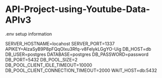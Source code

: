 # API-Project-using-Youtube-Data-APIv3


.env setup information

SERVER_HOSTNAME=locahost
SERVER_PORT=1337
APIKEY=AIzaSyB9P8pFQqOIxu3Rfq-v8FelykLGgYO-Uig
DB_HOST=db
DB_USER=postgres
DATABASE=postgres
DB_PASSWORD=password
DB_PORT=5432
DB_POOL_SIZE=2
DB_POOL_CLIENT_IDLE_TIMEOUT=10000
DB_POOL_CLIENT_CONNECTION_TIMEOUT=2000
WAIT_HOST=db:5432
